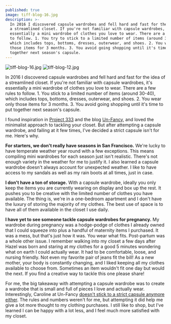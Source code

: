 ```yaml
---
published: true
image: tiff-blog-16.jpg
description: >-
  In 2016 I discovered capsule wardrobes and fell hard and fast for the idea of
  a streamlined closet. If you're not familiar with capsule wardrobes, it's
  essentially a mini wardrobe of clothes you love to wear. There are a few rules
  to follow. 1. You try to stick to a limited number of items (around 30-40),
  which includes tops, bottoms, dresses, outerwear, and shoes. 2. You wear only
  those items for 3 months. 3. You avoid going shopping until it's time to put
  together next season's capsule.
---
```


![tiff-blog-16.jpg]({{site.baseurl}}/img/tiff-blog-16.jpg)
![tiff-blog-12.jpg]({{site.baseurl}}/img/tiff-blog-12.jpg)

In 2016 I discovered capsule wardrobes and fell hard and fast for the idea of a streamlined closet. If you're not familiar with capsule wardrobes, it's essentially a mini wardrobe of clothes you love to wear. There are a few rules to follow. 1. You stick to a limited number of items (around 30-40), which includes tops, bottoms, dresses, outerwear, and shoes. 2. You wear only those items for 3 months. 3. You avoid going shopping until it's time to put together next season's capsule. 

I found inspiration in [Project 333](https://bemorewithless.com/project-333/) and the blog [Un-Fancy](http://www.un-fancy.com), and loved the minimalist approach to tackling your closet. But after attempting a capsule wardrobe, and failing at it few times, I've decided a strict capsule isn't for me. Here's why. 

**For starters, we don't really have seasons in San Francisco.** We're lucky to have temperate weather year round with a few exceptions. This means compiling mini wardrobes for each season just isn't realistic. There's not enough variety in the weather for me to justify it. I also learned a capsule wardrobe doesn't always account for unexpected weather. I like to have access to my sandals as well as my rain boots at all times, just in case.  

**I don't have a ton of storage.** With a capsule wardrobe, ideally you only keep the items you are currently wearing on display and box up the rest. It pushes you to be creative with the limited number of clothes you have available. The thing is, we're in a one-bedroom apartment and I don't have the luxury of storing the majority of my clothes. The best use of space is to have all of them available in the closet I use daily.

**I have yet to see someone tackle capsule wardrobes for pregnancy.** My wardrobe during pregnancy was a hodge-podge of clothes I already owned that I could squeeze into plus a handful of maternity items I purchased. It was a mess, but that's just how it was. You wear what fits. Post-partum was a whole other issue. I remember walking into my closet a few days after Hazel was born and staring at my clothes for a good 5 minutes wondering what on earth I could actually wear. It had to be comfortable, loose, and nursing friendly. Not even my favorite pair of jeans fit the bill! As a new mother, your body is constantly changing, and I liked keeping all my clothes available to choose from. Sometimes an item wouldn't fit one day but would the next. If you find a creative way to tackle this one please share! 

For me, the big takeaway with attempting a capsule wardrobe was to create a wardrobe that is small and full of pieces I love and actually wear. Interestingly, Caroline at Un-Fancy [doesn't stick to a strict capsule anymore either](http://www.un-fancy.com/about/). The rules and numbers weren't for me, but attempting it did help me give a lot more thought to my clothing purchases.  I still like to shop, but I've learned I can be happy with a lot less, and I feel much more satisfied with my closet.
